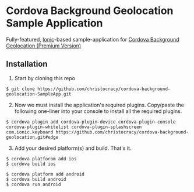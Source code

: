 # Cordova Background Geolocation Sample Application

Fully-featured, [Ionic](http://ionicframework.com/)-based sample-application for [Cordova Background Geolocation  (Premium Version)](http://christocracy.github.io/cordova-background-geolocation/)

## Installation

1. Start by cloning this repo
```
$ git clone https://github.com/christocracy/cordova-background-geolocation-SampleApp.git
```

2. Now we must install the application's required plugins.  Copy/paste the following one-liner into your console to install all the required plugins.
```
$ cordova plugin add cordova-plugin-device cordova-plugin-console cordova-plugin-whitelist cordova-plugin-splashscreen com.ionic.keyboard https://github.com/christocracy/cordova-background-geolocation.git#edge
```

3.  Add your desired platform(s) and build.  That's it.
```
$ cordova platforom add ios
$ cordova build ios

$ cordova platform add android
$ cordova build android
$ cordova run android
```
